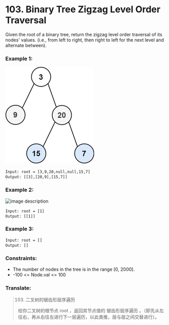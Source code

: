 # 103. Binary Tree Zigzag Level Order Traversal

Given the root of a binary tree, return the zigzag level order traversal of its nodes' values. (i.e., from left to right, then right to left for the next level and alternate between).

### Example 1:

![image description](tree1.jpeg)

```
Input: root = [3,9,20,null,null,15,7]
Output: [[3],[20,9],[15,7]]
```

### Example 2:

![image description](xxxxx.jpeg)

```
Input: root = [1]
Output: [[1]]
```

### Example 3:

```
Input: root = []
Output: []
```

### Constraints:

* The number of nodes in the tree is in the range [0, 2000].
* -100 <= Node.val <= 100

### Translate:

> 103. 二叉树的锯齿形层序遍历
> 
> 给你二叉树的根节点 root ，返回其节点值的 锯齿形层序遍历 。（即先从左往右，再从右往左进行下一层遍历，以此类推，层与层之间交替进行）。



